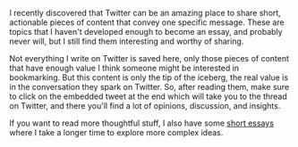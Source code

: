 I recently discovered that Twitter can be an amazing place to share short, actionable pieces of content that convey one specific message. These are topics that I haven't developed enough to become an essay, and probably never will, but I still find them interesting and worthy of sharing.

Not everything I write on Twitter is saved here, only those pieces of content that have enough value I think someone might be interested in bookmarking. But this content is only the tip of the iceberg, the real value is in the conversation they spark on Twitter. So, after reading them, make sure to click on the embedded tweet at the end which will take you to the thread on Twitter, and there you'll find a lot of opinions, discussion, and insights.

If you want to read more thoughtful stuff, I also have some [short essays](../essays) where I take a longer time to explore more complex ideas.
